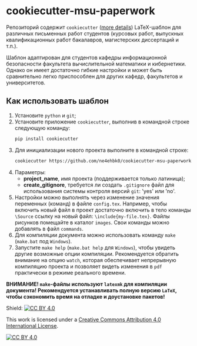# cookiecutter-msu-paperwork

Репозиторий содержит `cookiecutter` ([more details](https://cookiecutter.readthedocs.io/en/latest/)) LaTeX-шаблон для различных письменных работ студентов (курсовых работ, выпускных квалификационных работ бакалавров, магистерских диссертаций и т.п.).

Шаблон адаптирован для студентов кафедры информационной безопасности факультета вычислительной математики и кибернетики. Однако он имеет достаточно гибкие настройки и может быть сравнительно легко приспособлен для других кафедр, факультетов и университетов.

## Как использовать шаблон
1. Установите `python` и `git`;
2. Установите приложение `cookiecutter`, выполнив в командной строке следующую команду:
   ```bash
   pip install cookiecutter
   ```
4. Для инициализации нового проекта выполните в командной строке:
   ```bash
   cookiecutter https://github.com/ne4ehbk0/cookiecutter-msu-paperwork.git
   ```
5. Параметры:
     - **project_name**, имя проекта (поддерживается только латиница);
     - **create_gitignore**, требуется ли создать `.gitignore` файл для использования системы контроля версий `git`: 'yes' или 'no'.
5. Настройки можно выполнять через изменение значения переменных (команд) в файле `config.tex`. Например, чтобы включить новый файл в проект достаточно включить в тело команды `\Source` ссылку на новый файл: `\include{my-file.tex}`. Файлы рисунков помещайте в каталог `images`. Свои команды можно добавлять в файл `commands`.
6. Для компиляции документа можно использовать команду `make` (`make.bat` под `Windows`).
7. Запустите `make help` (`make.bat help` для `Windows`), чтобы увидеть другие возможные опции компиляции. Рекомендуется обратить внимание на опцию `watch`, которая обеспечивает непрерывную компиляцию проекта и позволяет видеть изменения в `pdf` практически в режиме реального времени.

__ВНИМАНИЕ! `make`-файлы используют `latexmk` для компиляции документа! Рекомендуется устанавливать полную версию `LaTeX`, чтобы сэкономить время на отладке и доустановке пакетов!__


Shield: [![CC BY 4.0][cc-by-shield]][cc-by]

This work is licensed under a [Creative Commons Attribution 4.0 International
License][cc-by].

[![CC BY 4.0][cc-by-image]][cc-by]

[cc-by]: http://creativecommons.org/licenses/by/4.0/
[cc-by-image]: https://i.creativecommons.org/l/by/4.0/88x31.png
[cc-by-shield]: https://img.shields.io/badge/License-CC%20BY%204.0-lightgrey.svg
